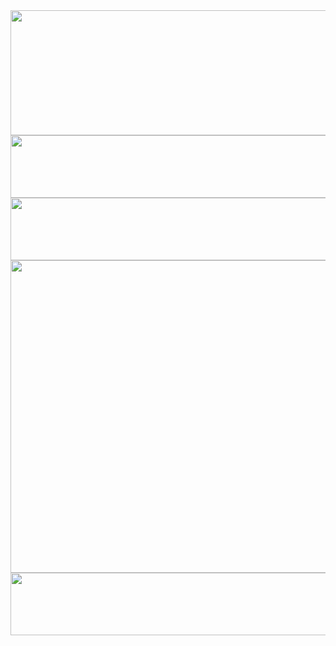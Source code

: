 <img src="https://github.com/user-attachments/assets/698b513f-7de0-4639-8613-a79f1cd6cca4" width="1500" height="200">
<img src="https://github.com/user-attachments/assets/bc5760ab-4382-4bea-bd2b-6d71d03b632c" width="1500" height="100">
<img src="https://github.com/user-attachments/assets/752d15ad-6aec-4720-9c7e-a32fd83be5ab" width="1500" height="100">
<img src="https://github.com/user-attachments/assets/8c6d087b-cbd8-4623-8a05-1c83adbff29e" width="1500" height="500">
<img src="https://github.com/user-attachments/assets/a203d076-09ac-40a9-a5ac-42745ef7f066" width="1500" height="100">
